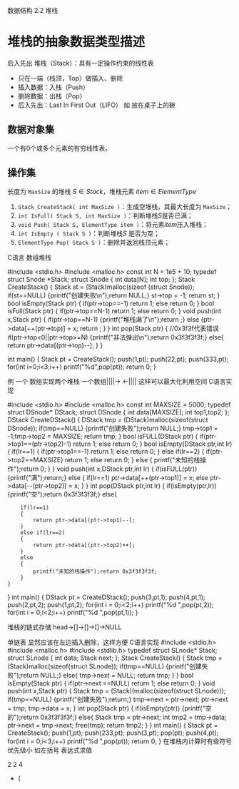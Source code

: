 数据结构 2.2 堆栈
 # 堆栈的抽象数据类型描述
后入先出
堆栈（Stack）：具有一定操作约束的线性表
- 只在一端（栈顶，Top）做插入、删除
- 插入数据：入栈（Push）
- 删除数据：出栈（Pop）
- 后入先出：Last In First Out（LIFO）
如 放在桌子上的碗
## 数据对象集
一个有0个或多个元素的有穷线性表。

## 操作集
长度为 `MaxSize` 的堆栈 $S \in Stack$，堆栈元素 $item \in ElementType$
1. `Stack CreateStack( int MaxSize )`：生成空堆栈，其最大长度为 `MaxSize`；
2. `int IsFull( Stack S, int MaxSize )`：判断堆栈$S$是否已满；
3. `void Push( Stack S, ElementType item )`：将元素$item$压入堆栈；
4. `int IsEmpty ( Stack S )`：判断堆栈$S$ 是否为空；
5. `ElementType Pop( Stack S )`：删除并返回栈顶元素；

C语言 数组堆栈

#include <stdio.h>
#include <malloc.h>
const int N = 1e5 + 10;
typedef struct Snode *Stack;
struct Snode
{
	int data[N];
	int top;
};
Stack CreateStack()
{
	Stack st = (Stack)malloc(sizeof (struct Snode));
	if(st==NULL) {printf("创建失败\n");return NULL;}
	st->top = -1;
	return st;
}
bool isEmpty(Stack ptr)
{
	if(ptr->top==-1) return 1;
	else return 0;
}
bool isFull(Stack ptr)
{
	if(ptr->top==N-1) return 1;
	else return 0;
}
void push(int x,Stack ptr)
{
	if(ptr->top==N-1) {printf("堆栈满了\n");return ;}
	else {ptr->data[++(ptr->top)] = x;
	return ;
	}
}
int pop(Stack ptr)
{
	//0x3f3f代表错误
	if(ptr->top<0||ptr->top>=N) {printf("非法弹出\n");return 0x3f3f3f3f;}
	else{
		return ptr->data[(ptr->top)--];
	}
}

int main()
{
	Stack pt = CreateStack();
	push(1,pt);
	push(22,pt);
	push(333,pt);
	for(int i=0;i<3;i++)
		printf("%d",pop(pt));
	return 0;
}


例 一个 数组实现两个堆栈
一个数组||||->  <-|||| 这样可以最大化利用空间
C语言实现

#include <stdio.h>
#include <malloc.h>
const int MAXSIZE = 5000;
typedef struct DSnode* DStack;
struct DSnode
{
	int data[MAXSIZE];
	int top1,top2;
};
DStack CreateDStack()
{
	DStack tmp = (DStack)malloc(sizeof(struct DSnode));
	if(tmp==NULL) {printf("创建失败");return NULL;}
	tmp->top1 = -1;tmp->top2 = MAXSIZE;
	return tmp;
}
bool isFULL(DStack ptr)
{
	if(ptr->top1==(ptr->top2)-1) return 1;
	else return 0;
}
bool isEmpty(DStack ptr,int lr)
{
	if(lr==1)
	{
		if(ptr->top1==-1) return 1;
		else return 0;
	}
	else if(lr==2)
	{
		if(ptr->top2==MAXSIZE) return 1;
		else return 0;
	}
	else
	{
		printf("未知的栈操作");return 0;
	}
}
void push(int x,DStack ptr,int lr)
{
	if(isFULL(ptr)) {printf("满");return;}
	else
	{
		if(lr==1) ptr->data[++(ptr->top1)] = x;
		else ptr->data[--(ptr->top2)] = x;
	}
}
int pop(DStack ptr,int lr)
{
	if(isEmpty(ptr,lr)) {printf("空");return 0x3f3f3f3f;}
	else{
		
		if(lr==1)
		{
			return ptr->data[(ptr->top1)--];
		}
		else if(lr==2)
		{
			return ptr->data[(ptr->top2)++];
		}
		else
		{
			printf("未知的栈操作");return 0x3f3f3f3f;
		}
	}
}
int main()
{
	DStack pt = CreateDStack();
	push(3,pt,1);
	push(4,pt,1);
	push(2,pt,2);
	push(1,pt,2);
	for(int i = 0;i<2;i++)
		printf("%d ",pop(pt,2));
	for(int i = 0;i<2;i++)
		printf("%d ",pop(pt,1));
}

堆栈的链式存储 head->[]->[]->[]->NULL

单链表 显然应该在左边插入删除，这样方便
C语言实现 
#include <stdio.h>
#include <malloc.h>
#include <stdlib.h>
typedef struct SLnode* Stack;
struct SLnode
{
	int data;
	Stack next;
};
Stack CreateStack()
{
	Stack tmp = (Stack)malloc(sizeof(struct SLnode));
	if(tmp==NULL) {printf("创建失败");return NULL;}
	else{
		tmp->next = NULL;
		return tmp;
	}
}
bool isEmpty(Stack ptr)
{
	if(ptr->next ==NULL) return 1;
	else return 0;
}
void push(int x,Stack ptr)
{
	Stack tmp = (Stack)(malloc(sizeof(struct SLnode)));
	if(tmp==NULL) {printf("创建失败");return;}
	tmp->next = ptr->next;
	ptr->next = tmp;
	tmp->data = x;
}
int pop(Stack ptr)
{
	if(isEmpty(ptr)) {printf("空的");return 0x3f3f3f3f;}
	else{
		Stack tmp = ptr->next;
		int tmp2 = tmp->data;
		ptr->next = tmp->next;
		free(tmp);
		return tmp2;
	}
}
int main()
{
	Stack pt = CreateStack();
	push(1,pt);
	push(233,pt);
	push(3,pt);
	pop(pt);
	push(4,pt);
	for(int i = 0;i<3;i++)
		printf("%d ",pop(pt));
	return 0;
}
在堆栈内计算时有些符号优先级小 如左括号
表达式求值

2 2 4
* (   